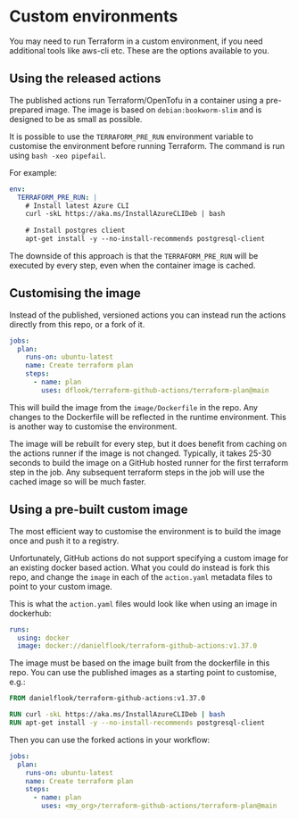 # Custom environments

You may need to run Terraform in a custom environment, if you need additional tools like aws-cli etc.
These are the options available to you.

## Using the released actions

The published actions run Terraform/OpenTofu in a container using a pre-prepared image.
The image is based on `debian:bookworm-slim` and is designed to be as small as possible.

It is possible to use the  `TERRAFORM_PRE_RUN` environment variable to customise the environment before running Terraform.
The command is run using `bash -xeo pipefail`.

For example:

```yaml
env:
  TERRAFORM_PRE_RUN: |
    # Install latest Azure CLI
    curl -skL https://aka.ms/InstallAzureCLIDeb | bash
     
    # Install postgres client
    apt-get install -y --no-install-recommends postgresql-client
```

The downside of this approach is that the `TERRAFORM_PRE_RUN` will be executed by every step, even when the container image is cached.

## Customising the image

Instead of the published, versioned actions you can instead run the actions directly from this repo, or a fork of it.

```yaml
jobs:
  plan:
    runs-on: ubuntu-latest
    name: Create terraform plan
    steps:
      - name: plan
        uses: dflook/terraform-github-actions/terraform-plan@main
```

This will build the image from the `image/Dockerfile` in the repo. Any changes to the Dockerfile will be reflected in the runtime environment.
This is another way to customise the environment.

The image will be rebuilt for every step, but it does benefit from caching on the actions runner if the image is not changed.
Typically, it takes 25-30 seconds to build the image on a GitHub hosted runner for the first terraform step in the job.
Any subsequent terraform steps in the job will use the cached image so will be much faster.

## Using a pre-built custom image

The most efficient way to customise the environment is to build the image once and push it to a registry.

Unfortunately, GitHub actions do not support specifying a custom image for an existing docker based action.
What you could do instead is fork this repo, and change the `image` in each of the `action.yaml` metadata files to point to your custom image.

This is what the `action.yaml` files would look like when using an image in dockerhub:

```yaml
runs:
  using: docker
  image: docker://danielflook/terraform-github-actions:v1.37.0
```

The image must be based on the image built from the dockerfile in this repo. You can use the published images as a starting point to customise, e.g.:

```dockerfile
FROM danielflook/terraform-github-actions:v1.37.0

RUN curl -skL https://aka.ms/InstallAzureCLIDeb | bash
RUN apt-get install -y --no-install-recommends postgresql-client
```

Then you can use the forked actions in your workflow:

```yaml
jobs:
  plan:
    runs-on: ubuntu-latest
    name: Create terraform plan
    steps:
      - name: plan
        uses: <my_org>/terraform-github-actions/terraform-plan@main
```

